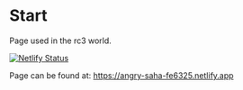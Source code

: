 # Start

Page used in the rc3 world.

[![Netlify Status](https://api.netlify.com/api/v1/badges/3733855a-46dc-425b-a686-9f3869903025/deploy-status)](https://app.netlify.com/sites/angry-saha-fe6325/deploys)

Page can be found at: https://angry-saha-fe6325.netlify.app
